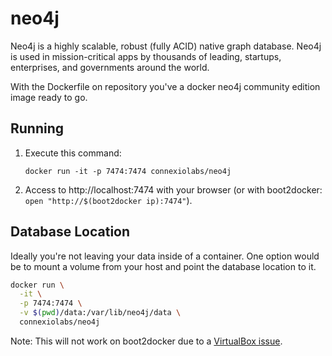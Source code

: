 # neo4j

Neo4j is a highly scalable, robust (fully ACID) native graph database. Neo4j is used in mission-critical apps by thousands of leading, startups, enterprises, and governments around the world.

With the Dockerfile on repository you've a docker neo4j community edition image ready to go.

## Running

1. Execute this command:

    `docker run -it -p 7474:7474 connexiolabs/neo4j`

2. Access to http://localhost:7474 with your browser (or with boot2docker: `open "http://$(boot2docker ip):7474"`).

## Database Location

Ideally you're not leaving your data inside of a container. One option would be to mount a volume from your host and point the database location to it.

```sh
docker run \
  -it \
  -p 7474:7474 \
  -v $(pwd)/data:/var/lib/neo4j/data \
  connexiolabs/neo4j
```

Note: This will not work on boot2docker due to a [VirtualBox issue](http://stackoverflow.com/questions/18370043/neo4j-server-in-virtualbox-unable-to-create-rrd-store).
